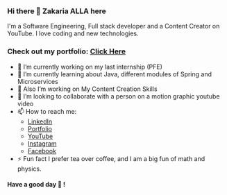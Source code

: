 ### Hi there 👋 Zakaria ALLA here

I'm a Software Engineering, Full stack developer and a Content Creator on YouTube. I love coding and new technologies.

### Check out my portfolio: [Click Here](https://zakariaalla.me/)

- 🔭 I’m currently working on my last internship (PFE)
- 🌱 I’m currently learning about Java, different modules of Spring and Microservices
- 👯 Also I’m  working on My Content Creation Skills
- 🤔  I’m looking to collaborate with a person on a motion graphic youtube video
- 📫 How to reach me:
  -  [LinkedIn](https://linkedin.com/in/zakaria-alla/)
  -  [Portfolio](https://zakariaalla.me/)
  -  [YouTube](https://www.youtube.com/zakariaalla)
  -  [Instagram](https://www.instagram.com/za_zakariaalla/)
  -  [Facebook](https://www.facebook.com/zaki.alla.9)
- ⚡ Fun fact I prefer tea over coffee, and I am a big fun of math and physics.

#### Have a good day 👋 !


